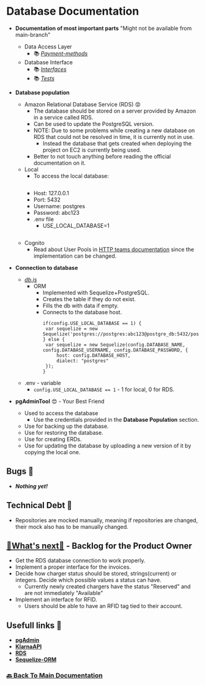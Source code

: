 # Database Documentation

- **Documentation of most important parts** "Might not be available from main-branch"
    - Data Access Layer
      - 📚 [_Payment-methods_](../../src/data-access-layer/payment-methods/README.md)
    - Database Interface
      - 📚 [_Interfaces_](../../src/database-Interface/README.md)
      - 📚 [_Tests_](../../src/database-Interface/tests/README.md)


- **Database population**
    - Amazon Relational Database Service (RDS) :rage:
      - The database should be stored on a server provided by Amazon in a service called RDS.
      - Can be used to update the PostgreSQL version.
      - NOTE: Due to some problems while creating a new database on RDS that could not be resolved in time, it is currently not in use.
        - Instead the database that gets created when deploying the project on EC2 is currently being used.
      - Better to not touch anything before reading the official documentation on it.
    - Local
      - To access the local database:
        ```
      - Host: 127.0.0.1
      - Port: 5432
      - Username: postgres
      - Password: abc123
      - .env file
          - USE_LOCAL_DATABASE=1
        ```
    - Cognito
      - Read about User Pools in [HTTP teams documentation](../http/README.md) since the implementation can be changed.


- **Connection to database**
    - [_db.js_](../../src/data-access-layer/db.js)
      - ORM
        - Implemented with Sequelize+PostgreSQL.
        - Creates the table if they do not exist.
        - Fills the db with data if empty.
        - Connects to the database host.
           ```JS
           if(config.USE_LOCAL_DATABASE == 1) {
            var sequelize = new Sequelize('postgres://postgres:abc123@postgre_db:5432/postgredb')
           } else {
            var sequelize = new Sequelize(config.DATABASE_NAME, config.DATABASE_USERNAME, config.DATABASE_PASSWORD, {
                host: config.DATABASE_HOST,
                dialect: "postgres"
            });
           }
           ```
    - .env - variable
      - `config.USE_LOCAL_DATABASE == 1` - 1 for local, 0 for RDS.

- **pgAdminTool** :heart_eyes: - Your Best Friend
    - Used to access the database
      - Use the credentials provided in the **Database Population** section.
    - Use for backing up the database.
    - Use for restoring the database.
    - Use for creating ERDs.
    - Use for updating the database by uploading a new version of it by copying the local one.

## Bugs 🐞
- **_Nothing yet!_**

## Technical Debt 🐞
- Repositories are mocked manually, meaning if repositories are changed, their mock also has to be manually changed.

## [🔨What's next🔨](https://www.youtube.com/watch?v=dQw4w9WgXcQ) - Backlog for the Product Owner
- Get the RDS database connection to work properly.
- Implement a proper interface for the invoices.
- Decide how charger status should be stored, strings(current) or integers. Decide which possible values a status can have.
  - Currently newly created chargers have the status "Reserved" and are not immediately "Available"
- Implement an interface for RFID.
  - Users should be able to have an RFID tag tied to their account.


## Usefull links 🔗
- [**pgAdmin**](https://www.pgadmin.org/docs/pgadmin4/latest/index.html)
- [**KlarnaAPI**](https://docs.klarna.com/klarna-payments/integrate-with-klarna-payments/)
- [**RDS**](https://docs.aws.amazon.com/AmazonRDS/latest/UserGuide/Welcome.html)
- [**Sequelize-ORM**](https://sequelize.org/docs/v6/getting-started/)

### [🔙 Back To Main Documentation](../../../README.md)

